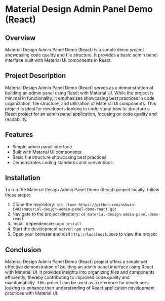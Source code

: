# Material Design Admin Panel Demo (React)

## Overview
Material Design Admin Panel Demo (React) is a simple demo project showcasing code quality and file structure. It provides a basic admin panel interface built with Material UI components in React.

## Project Description
Material Design Admin Panel Demo (React) serves as a demonstration of building an admin panel using React with Material UI. While the project is minimal in functionality, it emphasizes showcasing best practices in code organization, file structure, and utilization of Material UI components. This project is ideal for developers looking to understand how to structure a React project for an admin panel application, focusing on code quality and readability.

## Features
- Simple admin panel interface
- Built with Material UI components
- Basic file structure showcasing best practices
- Demonstrates coding standards and conventions

## Installation
To run the Material Design Admin Panel Demo (React) project locally, follow these steps:
1. Clone the repository: `git clone https://github.com/ashwin-1403/material-design-admin-panel-demo-react.git`
2. Navigate to the project directory: `cd material-design-admin-panel-demo-react`
3. Install dependencies: `npm install`
4. Start the development server: `npm start`
5. Open your browser and visit `http://localhost:3000` to view the project

## Conclusion
Material Design Admin Panel Demo (React) project offers a simple yet effective demonstration of building an admin panel interface using React with Material UI. It provides insights into organizing files and components efficiently, thereby contributing to improved code quality and maintainability. This project can be used as a reference for developers looking to enhance their understanding of React application development practices with Material UI.
